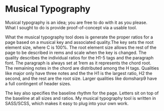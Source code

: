 Musical Typography
==================

Musical typography is an idea; you are free to do with it as you please. What I sought to do is provide proof-of-concept via a usable tool.

What the musical typography tool does is generate the proper ratios for a page based on a musical key and associated quality.The key sets the root element size, where C is 100%. The root element size allows the rest of the page to be described in rems and scale when the key is changed. The quality describes the individual ratios for the H1-5 tags and the paragraph font. The paragraph is always set at 1rem as it represents the chord root. The remaining notes in the chord are distributed among the H tags. Qualities like major only have three notes and the the H1 is the largest ratio, H2 the second, and the rest are the root size. Larger qualities like domsharp9 have a full contingent of header sizes.

The key also specifies the baseline rhythm for the page. Letters sit on top of the baseline at all sizes and ratios. My musical typography tool is written in SASS/SCSS, which makes it easy to plug into your own work. 
